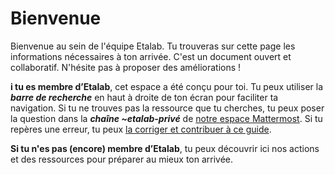 # Bienvenue

Bienvenue au sein de l'équipe Etalab. Tu trouveras sur cette page les informations nécessaires à ton arrivée. C'est un document ouvert et collaboratif. N'hésite pas à proposer des améliorations !

**i tu es membre d’Etalab**, cet espace a été conçu pour toi. Tu peux utiliser la _**barre de recherche**_ en haut à droite de ton écran pour faciliter ta navigation. Si tu ne trouves pas la ressource que tu cherches, tu peux poser la question dans la _**chaîne \~etalab-privé**_ de [notre espace Mattermost](https://www.notion.so/communaute/travailler-a-beta-gouv/jutilise-les-outils-de-la-communaute/mattermost). Si tu repères une erreur, tu peux [la corriger et contribuer à ce guide](https://www.notion.so/communaute/travailler-a-beta-gouv/jutilise-les-outils-de-la-communaute/gitbook/comment-contribuer-a-cette-documentation).

**Si tu n'es pas (encore) membre d’Etalab**, tu peux découvrir ici nos actions et des ressources pour préparer au mieux ton arrivée.
